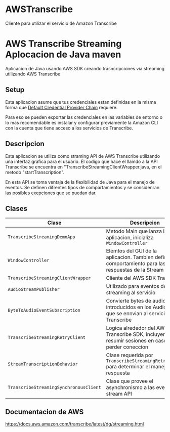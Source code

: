 # AWSTranscribe
Cliente para utilizar el servicio de Amazon Transcribe

# AWS Transcribe Streaming Aplocacion de Java maven

Aplicacion de Java usando AWS SDK creando trasncripciones via streaming utilizando AWS Transcribe

## Setup

Esta aplicacion asume que tus credenciales estan definidas en la misma forma que [Default Credential Provider Chain](https://docs.aws.amazon.com/sdk-for-java/v1/developer-guide/credentials.html#credentials-default)
requiere.

Para eso se pueden exportar las credenciales en las variables de entorno o lo mas recomendable es instalar y configurar previamente la Amazon CLI con la cuenta que tiene acceso a los servicios de Transcribe.

## Descripcion

Esta aplicacion se utiliza como straming API de AWS Transcribe utilizando una interfaz grafica para el usuario. 
El codigo que hace el llamdo a la API Transcribe se encuentra en "TranscribeStreamingClientWrapper.java, en el metodo 
"startTranscription".

En esta API se toma ventaja de la flexibilidad de Java para el manejo de eventos. Se definen difrentes tipos de compartamientos y se considenran las posibles exepciones que se puedan dar.

## Clases

|Clase|Descripcion|
|---|---|
| `TranscribeStreamingDemoApp` | Metodo Main que lanza la aplicacion, inicializa `WindowController` |
| `WindowController` | Elemtos del GUI de la aplicacion. Tambien define el comportamiento para las respuestas de la Stream API |
| `TranscribeStreamingClientWrapper` | Cliente del AWS SDK Transcribe |
| `AudioStreamPublisher` | Utilizado para eventos de streaming al servicio |
| `ByteToAudioEventSubscription` | Convierte bytes de audio introducidos en los AudioEvents que se ennvian al servicio AWS Transcribe |
| `TranscribeStreamingRetryClient` | Logica alrededor del AWS Transcribe SDK, incluyer resumir sesiones en caso de perder coneccion |
| `StreamTranscriptionBehavior` | Clase requerida por `TranscribeStreamingRetryClient` para determinar el manejo de la respuesta |
| `TranscribeStreamingSynchronousClient` | Clase que provee el asynchronismo a las event-stream API | 

## Documentacion de AWS
https://docs.aws.amazon.com/transcribe/latest/dg/streaming.html
